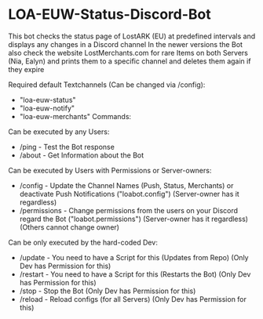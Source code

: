 # LOA-EUW-Status-Discord-Bot

This bot checks the status page of LostARK (EU) at predefined intervals and displays any changes in a Discord channel
In the newer versions the Bot also check the website LostMerchants.com for rare Items on both Servers (Nia, Ealyn) and prints
them to a specific channel and deletes them again if they expire

Required default Textchannels (Can be changed via /config):

- "loa-euw-status"
- "loa-euw-notify"
- "loa-euw-merchants"
Commands:

Can be executed by any Users:
- /ping - Test the Bot response
- /about - Get Information about the Bot

Can be executed by Users with Permissions or Server-owners:
- /config - Update the Channel Names (Push, Status, Merchants) or deactivate Push Notifications ("loabot.config") (Server-owner has it regardless)
- /permissions - Change permissions from the users on your Discord regard the Bot ("loabot.permissions") (Server-owner has it regardless) (Others cannot change owner)

Can be only executed by the hard-coded Dev:
- /update - You need to have a Script for this (Updates from Repo) (Only Dev has Permission for this)
- /restart - You need to have a Script for this (Restarts the Bot) (Only Dev has Permission for this)
- /stop - Stop the Bot (Only Dev has Permission for this)
- /reload - Reload configs (for all Servers) (Only Dev has Permission for this)

